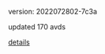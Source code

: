 version: 2022072802-7c3a

updated 170 avds

[details](https://github.com/0x74f917491bfa7ebfa379/ali_avd_db/blob/master/change_log/2022/07/28/02/7c3a.txt)